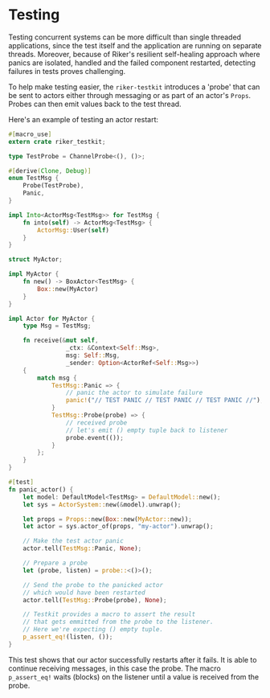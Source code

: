 # Testing

Testing concurrent systems can be more difficult than single threaded applications, since the test itself and the application are running on separate threads. Moreover, because of Riker's resilient self-healing approach where panics are isolated, handled and the failed component restarted, detecting failures in tests proves challenging.

To help make testing easier, the `riker-testkit` introduces a 'probe' that can be sent to actors either through messaging or as part of an actor's `Props`. Probes can then emit values back to the test thread.

Here's an example of testing an actor restart:

```rust
#[macro_use]
extern crate riker_testkit;

type TestProbe = ChannelProbe<(), ()>;

#[derive(Clone, Debug)]
enum TestMsg {
    Probe(TestProbe),
    Panic,
}

impl Into<ActorMsg<TestMsg>> for TestMsg {
    fn into(self) -> ActorMsg<TestMsg> {
        ActorMsg::User(self)
    }
}

struct MyActor;

impl MyActor {
    fn new() -> BoxActor<TestMsg> {
        Box::new(MyActor)
    }
}

impl Actor for MyActor {
    type Msg = TestMsg;

    fn receive(&mut self,
                _ctx: &Context<Self::Msg>,
                msg: Self::Msg,
                _sender: Option<ActorRef<Self::Msg>>)
    {
        match msg {
            TestMsg::Panic => {
                // panic the actor to simulate failure
                panic!("// TEST PANIC // TEST PANIC // TEST PANIC //");
            }
            TestMsg::Probe(probe) => {
                // received probe
                // let's emit () empty tuple back to listener
                probe.event(());
            }
        };
    }
}

#[test]
fn panic_actor() {
    let model: DefaultModel<TestMsg> = DefaultModel::new();
    let sys = ActorSystem::new(&model).unwrap();

    let props = Props::new(Box::new(MyActor::new));
    let actor = sys.actor_of(props, "my-actor").unwrap();

    // Make the test actor panic
    actor.tell(TestMsg::Panic, None);

    // Prepare a probe
    let (probe, listen) = probe::<()>();

    // Send the probe to the panicked actor
    // which would have been restarted
    actor.tell(TestMsg::Probe(probe), None);

    // Testkit provides a macro to assert the result
    // that gets emmitted from the probe to the listener.
    // Here we're expecting () empty tuple.
    p_assert_eq!(listen, ());
}
```

This test shows that our actor successfully restarts after it fails. It is able to continue receiving messages, in this case the probe. The macro `p_assert_eq!` waits (blocks) on the listener until a value is received from the probe.




